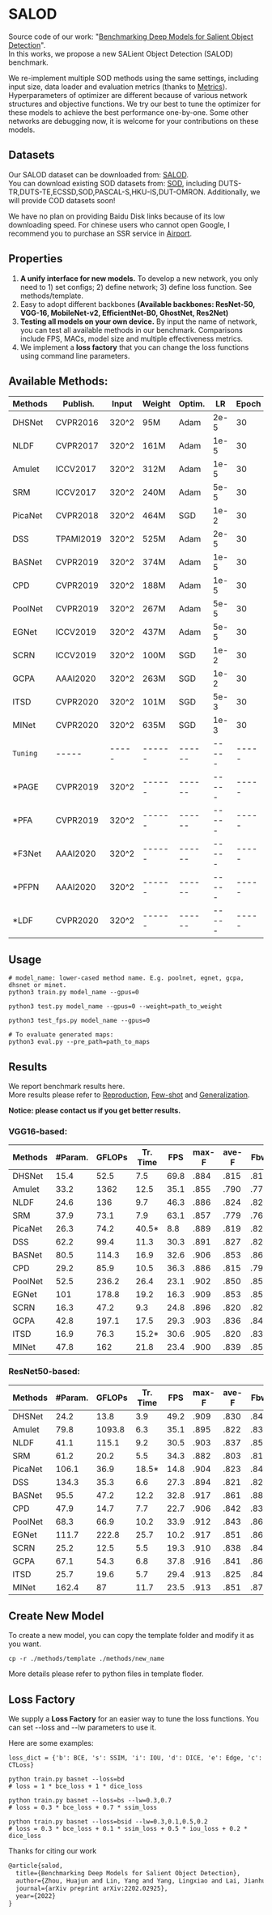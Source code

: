 # SALOD

Source code of our work: "[Benchmarking Deep Models for Salient Object Detection](https://arxiv.org/abs/2202.02925)".   
In this works, we propose a new SALient Object Detection (SALOD) benchmark.

We re-implement multiple SOD methods using the same settings, including input size, data loader and evaluation metrics (thanks to [Metrics](https://github.com/lartpang/Py-SOD-VOS-EvalToolkit)). Hyperparameters of optimizer are different because of various network structures and objective functions. We try our best to tune the optimizer for these models to achieve the best performance one-by-one. Some other networks are debugging now, it is welcome for your contributions on these models.

## Datasets
Our SALOD dataset can be downloaded from: [SALOD](https://drive.google.com/file/d/1kxhUoWUAnFhOE_ZoA1www8msG2pKHg3_/view?usp=sharing).   
You can download existing SOD datasets from: [SOD](https://drive.google.com/file/d/17X4SiSVuBmqkvQJe_ScVARKPM_vgvCOi/view?usp=sharing), including DUTS-TR,DUTS-TE,ECSSD,SOD,PASCAL-S,HKU-IS,DUT-OMRON.
Additionally, we will provide COD datasets soon!

We have no plan on providing Baidu Disk links because of its low downloading speed.
For chinese users who cannot open Google, I recommend you to purchase an SSR service in [Airport](https://52bp.org/airport.html).

## Properties
1. **A unify interface for new models.** To develop a new network, you only need to 1) set configs; 2) define network; 3) define loss function. See methods/template.
2. Easy to adopt different backbones **(Available backbones: ResNet-50, VGG-16, MobileNet-v2, EfficientNet-B0, GhostNet, Res2Net)**
3. **Testing all models on your own device.** By input the name of network, you can test all available methods in our benchmark. Comparisons include FPS, MACs, model size and multiple effectiveness metrics.
4. We implement a **loss factory** that you can change the loss functions using command line parameters.

## Available Methods:

 Methods | Publish. | Input | Weight | Optim. | LR    | Epoch | Paper | Src Code
 ----    | -----    | ----- | ------ | ------ | ----- | ----- | ----- | ------
 DHSNet  | CVPR2016 | 320^2 | 95M    | Adam   | 2e-5  | 30    | [openaccess](https://openaccess.thecvf.com/content_cvpr_2016/papers/Liu_DHSNet_Deep_Hierarchical_CVPR_2016_paper.pdf) | [Pytorch](https://github.com/xsxszab/DHSNet-Pytorch)  
 NLDF    | CVPR2017 | 320^2 | 161M   | Adam   | 1e-5  | 30    | [openaccess](https://openaccess.thecvf.com/content_cvpr_2017/papers/Luo_Non-Local_Deep_Features_CVPR_2017_paper.pdf) | [Pytorch](https://github.com/AceCoooool/NLDF-pytorch)/[TF](https://github.com/zhimingluo/NLDF) 
 Amulet  | ICCV2017 | 320^2 | 312M   | Adam   | 1e-5  | 30    | [openaccess](https://openaccess.thecvf.com/content_ICCV_2017/papers/Zhang_Amulet_Aggregating_Multi-Level_ICCV_2017_paper.pdf) | [Pytorch](https://github.com/xsxszab/Amulet-Pytorch)  
 SRM     | ICCV2017 | 320^2 | 240M   | Adam   | 5e-5  | 30    | [openaccess](https://openaccess.thecvf.com/content_ICCV_2017/papers/Wang_A_Stagewise_Refinement_ICCV_2017_paper.pdf) | [Pytorch](https://github.com/xsxszab/SRM-Pytorch) 
 PicaNet | CVPR2018 | 320^2 | 464M   | SGD    | 1e-2  | 30    | [openaccess](https://openaccess.thecvf.com/content_cvpr_2018/papers/Liu_PiCANet_Learning_Pixel-Wise_CVPR_2018_paper.pdf) | [Pytorch](https://github.com/Ugness/PiCANet-Implementation)  
 DSS     | TPAMI2019| 320^2 | 525M   | Adam   | 2e-5  | 30    | [IEEE](https://ieeexplore.ieee.org/document/8315520/)/[ArXiv](https://arxiv.org/abs/1611.04849) | [Pytorch](https://github.com/AceCoooool/DSS-pytorch)  
 BASNet  | CVPR2019 | 320^2 | 374M   | Adam   | 1e-5  | 30    | [openaccess](https://openaccess.thecvf.com/content_CVPR_2019/papers/Qin_BASNet_Boundary-Aware_Salient_Object_Detection_CVPR_2019_paper.pdf) | [Pytorch](https://github.com/NathanUA/BASNet)  
 CPD     | CVPR2019 | 320^2 | 188M   | Adam   | 1e-5  | 30    | [openaccess](https://openaccess.thecvf.com/content_CVPR_2019/papers/Wu_Cascaded_Partial_Decoder_for_Fast_and_Accurate_Salient_Object_Detection_CVPR_2019_paper.pdf) | [Pytorch](https://github.com/wuzhe71/CPD)  
 PoolNet | CVPR2019 | 320^2 | 267M   | Adam   | 5e-5  | 30    | [openaccess](https://openaccess.thecvf.com/content_CVPR_2019/papers/Liu_A_Simple_Pooling-Based_Design_for_Real-Time_Salient_Object_Detection_CVPR_2019_paper.pdf) | [Pytorch](https://github.com/backseason/PoolNet)  
 EGNet   | ICCV2019 | 320^2 | 437M   | Adam   | 5e-5  | 30    | [openaccess](https://openaccess.thecvf.com/content_ICCV_2019/papers/Zhao_EGNet_Edge_Guidance_Network_for_Salient_Object_Detection_ICCV_2019_paper.pdf) | [Pytorch](https://github.com/JXingZhao/EGNet)  
 SCRN    | ICCV2019 | 320^2 | 100M   | SGD    | 1e-2  | 30    | [openaccess](https://openaccess.thecvf.com/content_ICCV_2019/papers/Wu_Stacked_Cross_Refinement_Network_for_Edge-Aware_Salient_Object_Detection_ICCV_2019_paper.pdf) | [Pytorch](https://github.com/wuzhe71/SCRN)  
 GCPA    | AAAI2020 | 320^2 | 263M   | SGD    | 1e-2  | 30    | [aaai.org](https://aaai.org/ojs/index.php/AAAI/article/view/6633) | [Pytorch](https://github.com/JosephChenHub/GCPANet)  
 ITSD    | CVPR2020 | 320^2 | 101M   | SGD    | 5e-3  | 30    | [openaccess](https://openaccess.thecvf.com/content_CVPR_2020/papers/Zhou_Interactive_Two-Stream_Decoder_for_Accurate_and_Fast_Saliency_Detection_CVPR_2020_paper.pdf) | [Pytorch](https://github.com/moothes/ITSD-pytorch)  
 MINet   | CVPR2020 | 320^2 | 635M   | SGD    | 1e-3  | 30    | [openaccess](https://openaccess.thecvf.com/content_CVPR_2020/papers/Pang_Multi-Scale_Interactive_Network_for_Salient_Object_Detection_CVPR_2020_paper.pdf) | [Pytorch](https://github.com/lartpang/MINet)  
 `Tuning`  | -----    | ----- | ------ | ------ | ----- | ----- | ----- | -----
 *PAGE    | CVPR2019 | 320^2 | ------ | ------ | ----- | ----- | [openaccess](https://openaccess.thecvf.com/content_CVPR_2019/papers/Wang_Salient_Object_Detection_With_Pyramid_Attention_and_Salient_Edges_CVPR_2019_paper.pdf) | [TF](https://github.com/wenguanwang/PAGE-Net)  
 *PFA     | CVPR2019 | 320^2 | ------ | ------ | ----- | ----- | [openaccess](https://openaccess.thecvf.com/content_CVPR_2019/papers/Zhao_Pyramid_Feature_Attention_Network_for_Saliency_Detection_CVPR_2019_paper.pdf) | [Pytorch](https://github.com/dizaiyoufang/pytorch_PFAN)  
 *F3Net   | AAAI2020 | 320^2 | ------ | ------ | ----- | ----- | [aaai.org](https://aaai.org/ojs/index.php/AAAI/article/view/6916) | [Pytorch](https://github.com/weijun88/F3Net)  
 *PFPN   | AAAI2020 | 320^2 | ------ | ------ | ----- | ----- |  [aaai.org](https://ojs.aaai.org/index.php/AAAI/article/view/6892) | [Pytorch](https://github.com/chenquan-cq/PFPN)
 *LDF    | CVPR2020 | 320^2 | ------ | ------ | ----- | ----- |  [openaccess](https://openaccess.thecvf.com/content_CVPR_2020/html/Wei_Label_Decoupling_Framework_for_Salient_Object_Detection_CVPR_2020_paper.html)|  [Pytorch](https://github.com/weijun88/LDF)
 
 ## Usage
 
 ```
 # model_name: lower-cased method name. E.g. poolnet, egnet, gcpa, dhsnet or minet.
 python3 train.py model_name --gpus=0
 
 python3 test.py model_name --gpus=0 --weight=path_to_weight 
 
 python3 test_fps.py model_name --gpus=0
 
 # To evaluate generated maps:
 python3 eval.py --pre_path=path_to_maps
 ```
 
 
 
 ## Results
 
 We report benchmark results here.  
 More results please refer to [Reproduction](https://github.com/moothes/SALOD/blob/master/readme/Reproduction.md), [Few-shot](https://github.com/moothes/SALOD/blob/master/readme/Few-shot.md) and [Generalization](https://github.com/moothes/SALOD/blob/master/readme/Generazation.md).
 
 **Notice: please contact us if you get better results.**
 
### VGG16-based:
Methods | #Param. | GFLOPs | Tr. Time | FPS  | max-F | ave-F | Fbw  | MAE  | SM   | EM    | Weight
 ----   | ---     | -----  | -----    | ---- | ----- | ----- | ---- | ---- | ---- | ----- | ----     
DHSNet  | 15.4    | 52.5   | 7.5      | 69.8 | .884  | .815  | .812 | .049 | .880 | .893  |      
Amulet  | 33.2    | 1362   | 12.5     | 35.1 | .855  | .790  | .772 | .061 | .854 | .876  |    
NLDF    | 24.6    | 136    | 9.7      | 46.3 | .886  | .824  | .828 | .045 | .881 | .898  |   
SRM     | 37.9    | 73.1   | 7.9      | 63.1 | .857  | .779  | .769 | .060 | .859 | .874  |   
PicaNet | 26.3    | 74.2   | 40.5*    | 8.8  | .889  | .819  | .823 | .046 | .884 | .899  |  
DSS     | 62.2    | 99.4   | 11.3     | 30.3 | .891  | .827  | .826 | .046 | .888 | .899  |    
BASNet  | 80.5    | 114.3  | 16.9     | 32.6 | .906  | .853  | .869 | .036 | .899 | .915  |   
CPD     | 29.2    | 85.9   | 10.5     | 36.3 | .886  | .815  | .792 | .052 | .885 | .888  |   
PoolNet | 52.5    | 236.2  | 26.4     | 23.1 | .902  | .850  | .852 | .039 | .898 | .913  |   
EGNet   | 101     | 178.8  | 19.2     | 16.3 | .909  | .853  | .859 | .037 | .904 | .914  |   
SCRN    | 16.3    | 47.2   | 9.3      | 24.8 | .896  | .820  | .822 | .046 | .891 | .894  |    
GCPA    | 42.8    | 197.1  | 17.5     | 29.3 | .903  | .836  | .845 | .041 | .898 | .907  |    
ITSD    | 16.9    | 76.3   | 15.2*    | 30.6 | .905  | .820  | .834 | .045 | .901 | .896  |  
MINet   | 47.8    | 162    | 21.8     | 23.4 | .900  | .839  | .852 | .039 | .895 | .909  |    


### ResNet50-based:
Methods | #Param. | GFLOPs | Tr. Time | FPS  | max-F | ave-F | Fbw  | MAE  | SM   | EM    | Weight
 ----   | ---     | -----  | -----    | ---- | ----- | ----- | ---- | ---- | ---- | ----- | ----     
DHSNet  | 24.2    | 13.8   | 3.9      | 49.2 | .909  | .830  | .848 | .039 | .905 | .905  |      
Amulet  | 79.8    | 1093.8 | 6.3      | 35.1 | .895  | .822  | .835 | .042 | .894 | .900  |    
NLDF    | 41.1    | 115.1  | 9.2      | 30.5 | .903  | .837  | .855 | .038 | .898 | .910  |   
SRM     | 61.2    | 20.2   | 5.5      | 34.3 | .882  | .803  | .812 | .047 | .885 | .891  |   
PicaNet | 106.1   | 36.9   | 18.5*    | 14.8 | .904  | .823  | .843 | .041 | .902 | .902  |  
DSS     | 134.3   | 35.3   | 6.6      | 27.3 | .894  | .821  | .826 | .045 | .893 | .898  |    
BASNet  | 95.5    | 47.2   | 12.2     | 32.8 | .917  | .861  | .884 | .032 | .909 | .921  |   
CPD     | 47.9    | 14.7   | 7.7      | 22.7 | .906  | .842  | .836 | .040 | .904 | .908  |   
PoolNet | 68.3    | 66.9   | 10.2     | 33.9 | .912  | .843  | .861 | .036 | .907 | .912  |   
EGNet   | 111.7   | 222.8  | 25.7     | 10.2 | .917  | .851  | .867 | .036 | .912 | .914  |   
SCRN    | 25.2    | 12.5   | 5.5      | 19.3 | .910  | .838  | .845 | .040 | .906 | .905  |    
GCPA    | 67.1    | 54.3   | 6.8      | 37.8 | .916  | .841  | .866 | .035 | .912 | .912  |    
ITSD    | 25.7    | 19.6   | 5.7      | 29.4 | .913  | .825  | .842 | .042 | .907 | .899  |  
MINet   | 162.4   | 87     | 11.7     | 23.5 | .913  | .851  | .871 | .034 | .906 | .917  |    


## Create New Model

To create a new model, you can copy the template folder and modify it as you want.
```
cp -r ./methods/template ./methods/new_name
```
More details please refer to python files in template floder.

## Loss Factory

We supply a **Loss Factory** for an easier way to tune the loss functions.
You can set --loss and --lw parameters to use it.

Here are some examples:
```
loss_dict = {'b': BCE, 's': SSIM, 'i': IOU, 'd': DICE, 'e': Edge, 'c': CTLoss}

python train.py basnet --loss=bd
# loss = 1 * bce_loss + 1 * dice_loss

python train.py basnet --loss=bs --lw=0.3,0.7
# loss = 0.3 * bce_loss + 0.7 * ssim_loss

python train.py basnet --loss=bsid --lw=0.3,0.1,0.5,0.2
# loss = 0.3 * bce_loss + 0.1 * ssim_loss + 0.5 * iou_loss + 0.2 * dice_loss
```

Thanks for citing our work
```xml
@article{salod,
  title={Benchmarking Deep Models for Salient Object Detection},
  author={Zhou, Huajun and Lin, Yang and Yang, Lingxiao and Lai, Jianhuang and Xie, Xiaohua},
  journal={arXiv preprint arXiv:2202.02925},
  year={2022}
}
```

